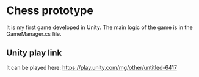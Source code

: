 # Chess prototype

It is my first game developed in Unity. The main logic of the game is in the GameManager.cs file.

## Unity play link
It can be played here: https://play.unity.com/mg/other/untitled-6417
